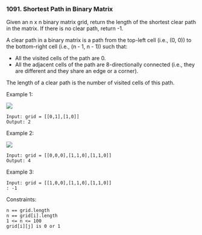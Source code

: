 ### 1091. Shortest Path in Binary Matrix

Given an n x n binary matrix grid, return the length of the shortest clear path in the matrix. If there is no clear path, return -1.

A clear path in a binary matrix is a path from the top-left cell (i.e., (0, 0)) to the bottom-right cell (i.e., (n - 1, n - 1)) such that:

*    All the visited cells of the path are 0.
*    All the adjacent cells of the path are 8-directionally connected (i.e., they are different and they share an edge or a corner).

The length of a clear path is the number of visited cells of this path.



Example 1:

![](https://assets.leetcode.com/uploads/2021/02/18/example1_1.png)

    Input: grid = [[0,1],[1,0]]
    Output: 2

Example 2:

![](https://assets.leetcode.com/uploads/2021/02/18/example2_1.png)

    Input: grid = [[0,0,0],[1,1,0],[1,1,0]]
    Output: 4

Example 3:

    Input: grid = [[1,0,0],[1,1,0],[1,1,0]]
    : -1



Constraints:

    n == grid.length
    n == grid[i].length
    1 <= n <= 100
    grid[i][j] is 0 or 1
